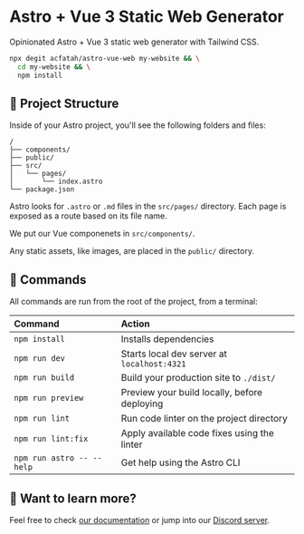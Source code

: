 # Astro + Vue 3 Static Web Generator

Opinionated Astro + Vue 3 static web generator with Tailwind CSS.

```bash
npx degit acfatah/astro-vue-web my-website && \
  cd my-website && \
  npm install
```

## 🚀 Project Structure

Inside of your Astro project, you'll see the following folders and files:

```text
/
├── components/
├── public/
├── src/
│   └── pages/
│       └── index.astro
└── package.json
```

Astro looks for `.astro` or `.md` files in the `src/pages/` directory. Each page is exposed as a route based on its file name.

We put our Vue componenets in `src/components/`.

Any static assets, like images, are placed in the `public/` directory.

## 🧞 Commands

All commands are run from the root of the project, from a terminal:

| Command                   | Action                                       |
| :------------------------ | :------------------------------------------- |
| `npm install`             | Installs dependencies                        |
| `npm run dev`             | Starts local dev server at `localhost:4321`  |
| `npm run build`           | Build your production site to `./dist/`      |
| `npm run preview`         | Preview your build locally, before deploying |
| `npm run lint`            | Run code linter on the project directory     |
| `npm run lint:fix`        | Apply available code fixes using the linter  |
| `npm run astro -- --help` | Get help using the Astro CLI                 |

## 👀 Want to learn more?

Feel free to check [our documentation](https://docs.astro.build) or jump into our [Discord server](https://astro.build/chat).
